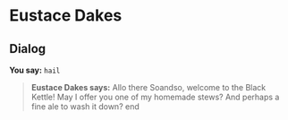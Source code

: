 # Eustace Dakes
## Dialog

**You say:** `hail`



>**Eustace Dakes says:** Allo there Soandso, welcome to the Black Kettle!  May I offer you one of my homemade stews? And perhaps a fine ale to wash it down?
end
